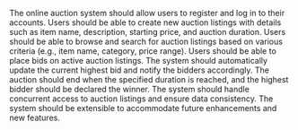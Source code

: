 The online auction system should allow users to register and log in to their accounts.
Users should be able to create new auction listings with details such as item name, description, starting price, and auction duration.
Users should be able to browse and search for auction listings based on various criteria (e.g., item name, category, price range).
Users should be able to place bids on active auction listings.
The system should automatically update the current highest bid and notify the bidders accordingly.
The auction should end when the specified duration is reached, and the highest bidder should be declared the winner.
The system should handle concurrent access to auction listings and ensure data consistency.
The system should be extensible to accommodate future enhancements and new features.
